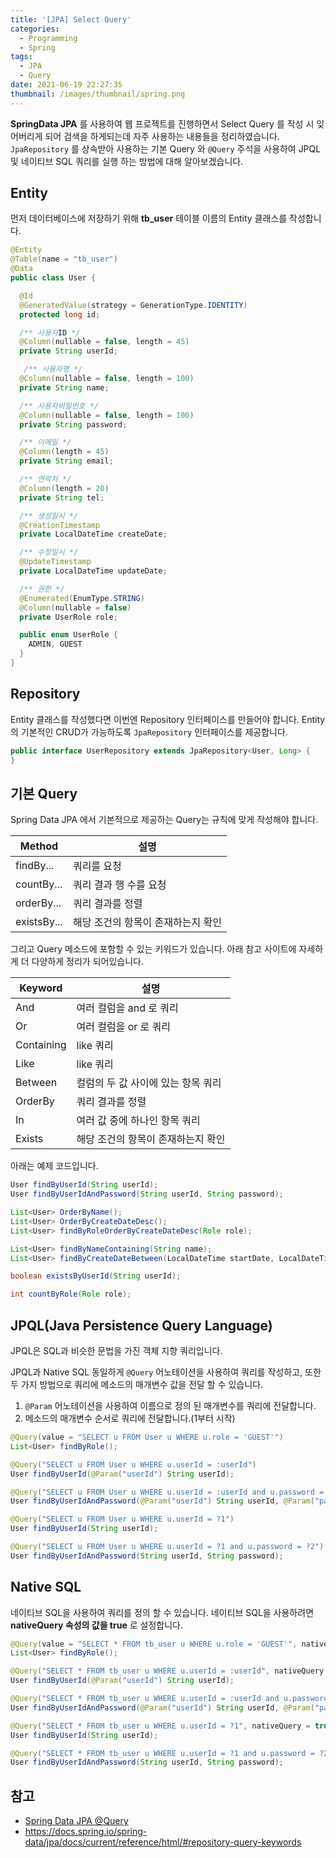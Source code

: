 ```yaml
---
title: '[JPA] Select Query'
categories:
  - Programming
  - Spring
tags:
  - JPA
  - Query
date: 2021-06-19 22:27:35
thumbnail: /images/thumbnail/spring.png
---
```


**SpringData JPA** 를 사용하여 웹 프로젝트를 진행하면서 Select Query 를 작성 시 잊어버리게 되어 검색을 하게되는데 자주 사용하는 내용들을 정리하였습니다. `JpaRepository` 를 상속받아 사용하는 기본 Query 와 `@Query` 주석을 사용하여 JPQL 및 네이티브 SQL 쿼리를 실행 하는 방법에 대해 알아보겠습니다.

## Entity

먼저 데이터베이스에 저장하기 위해 **tb_user** 테이블 이름의 Entity 클래스를 작성합니다.

```java
@Entity
@Table(name = "tb_user")
@Data
public class User {

  @Id
  @GeneratedValue(strategy = GenerationType.IDENTITY)
  protected long id;

  /** 사용자ID */
  @Column(nullable = false, length = 45)
  private String userId;

   /** 사용자명 */
  @Column(nullable = false, length = 100)
  private String name;

  /** 사용자비밀번호 */
  @Column(nullable = false, length = 100)
  private String password;

  /** 이메일 */
  @Column(length = 45)
  private String email;

  /** 연락처 */
  @Column(length = 20)
  private String tel;

  /** 생성일시 */
  @CreationTimestamp
  private LocalDateTime createDate;

  /** 수정일시 */
  @UpdateTimestamp
  private LocalDateTime updateDate;

  /** 권한 */
  @Enumerated(EnumType.STRING)
  @Column(nullable = false)
  private UserRole role;

  public enum UserRole {
    ADMIN, GUEST
  }
}
```

## Repository

Entity 클래스를 작성했다면 이번엔 Repository 인터페이스를 만들어야 합니다.
Entity 의 기본적인 CRUD가 가능하도록 `JpaRepository` 인터페이스를 제공합니다.

```java
public interface UserRepository extends JpaRepository<User, Long> {
}
```

## 기본 Query

Spring Data JPA 에서 기본적으로 제공하는 Query는 규칙에 맞게 작성해야 합니다.

| Method      | 설명                               |
| ----------- | ---------------------------------- |
| findBy...   | 쿼리를 요청                        |
| countBy...  | 쿼리 결과 행 수를 요청             |
| orderBy...  | 쿼리 결과를 정렬                   |
| existsBy... | 해당 조건의 항목이 존재하는지 확인 |

그리고 Query 메소드에 포함할 수 있는 키워드가 있습니다. 아래 참고 사이트에 자세하게 더 다양하게 정리가 되어있습니다.

| Keyword    | 설명                               |
| ---------- | ---------------------------------- |
| And        | 여러 컬럼을 and 로 쿼리            |
| Or         | 여러 컬럼을 or 로 쿼리             |
| Containing | like 쿼리                          |
| Like       | like 쿼리                          |
| Between    | 컬럼의 두 값 사이에 있는 항목 쿼리 |
| OrderBy    | 쿼리 결과를 정렬                   |
| In         | 여러 값 중에 하나인 항목 쿼리      |
| Exists     | 해당 조건의 항목이 존재하는지 확인 |

아래는 예제 코드입니다.

```java
User findByUserId(String userId);
User findByUserIdAndPassword(String userId, String password);

List<User> OrderByName();
List<User> OrderByCreateDateDesc();
List<User> findByRoleOrderByCreateDateDesc(Role role);

List<User> findByNameContaining(String name);
List<User> findByCreateDateBetween(LocalDateTime startDate, LocalDateTime endDate);

boolean existsByUserId(String userId);

int countByRole(Role role);
```

## JPQL(Java Persistence Query Language)

JPQL은 SQL과 비슷한 문법을 가진 객체 지향 쿼리입니다.

JPQL과 Native SQL 동일하게 `@Query` 어노테이션을 사용하여 쿼리를 작성하고, 또한 두 가지 방법으로 쿼리에 메소드의 매개변수 값을 전달 할 수 있습니다.

1. `@Param` 어노테이션을 사용하여 이름으로 정의 된 매개변수를 쿼리에 전달합니다.
2. 메소드의 매개변수 순서로 쿼리에 전달합니다.(1부터 시작)

```java
@Query(value = "SELECT u FROM User u WHERE u.role = 'GUEST'")
List<User> findByRole();

@Query("SELECT u FROM User u WHERE u.userId = :userId")
User findByUserId(@Param("userId") String userId);

@Query("SELECT u FROM User u WHERE u.userId = :userId and u.password = :password")
User findByUserIdAndPassword(@Param("userId") String userId, @Param("password") String password);

@Query("SELECT u FROM User u WHERE u.userId = ?1")
User findByUserId(String userId);

@Query("SELECT u FROM User u WHERE u.userId = ?1 and u.password = ?2")
User findByUserIdAndPassword(String userId, String password);
```

## Native SQL

네이티브 SQL을 사용하여 쿼리를 정의 할 수 있습니다. 네이티브 SQL을 사용하려면 **nativeQuery 속성의 값을 true** 로 설정합니다.

```java
@Query(value = "SELECT * FROM tb_user u WHERE u.role = 'GUEST'", nativeQuery = true)
List<User> findByRole();

@Query("SELECT * FROM tb_user u WHERE u.userId = :userId", nativeQuery = true)
User findByUserId(@Param("userId") String userId);

@Query("SELECT * FROM tb_user u WHERE u.userId = :userId and u.password = :password", nativeQuery = true)
User findByUserIdAndPassword(@Param("userId") String userId, @Param("password") String password);

@Query("SELECT * FROM tb_user u WHERE u.userId = ?1", nativeQuery = true)
User findByUserId(String userId);

@Query("SELECT * FROM tb_user u WHERE u.userId = ?1 and u.password = ?2", nativeQuery = true)
User findByUserIdAndPassword(String userId, String password);
```

## 참고

- [Spring Data JPA @Query](https://www.baeldung.com/spring-data-jpa-query)
- https://docs.spring.io/spring-data/jpa/docs/current/reference/html/#repository-query-keywords
